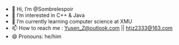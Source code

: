 - 👋 Hi, I’m @Sombrelespoir
- 👀 I’m interested in C++ & Java
- 🌱 I’m currently learning computer science at XMU
- 📫 How to reach me : Yusen_Z@outlook.com || htjz2333@163.com                        
- 😄 Pronouns: he/him


<!---
Sombrelespoir/Sombrelespoir is a ✨ special ✨ repository because its `README.md` (this file) appears on your GitHub profile.
You can click the Preview link to take a look at your changes.
--->

